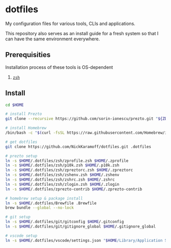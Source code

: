 # dotfiles

My configuration files for various tools, CLIs and applications.

This repository also serves as an install guide for a fresh system so that I can
have the same environment everywhere.

## Prerequisities

Installation process of these tools is OS-dependent

1. [`zsh`](https://zsh.org/)

## Install

```zsh
cd $HOME

# install Prezto
git clone --recursive https://github.com/sorin-ionescu/prezto.git "${ZDOTDIR:-$HOME}/.zprezto"

# install Homebrew
/bin/bash -c "$(curl -fsSL https://raw.githubusercontent.com/Homebrew/install/HEAD/install.sh)"

# get dotfiles
git clone https://github.com/NickKaramoff/dotfiles.git .dotfiles

# prezto setup
ln -s $HOME/.dotfiles/zsh/zprofile.zsh $HOME/.zprofile
ln -s $HOME/.dotfiles/zsh/p10k.zsh $HOME/.p10k.zsh
ln -s $HOME/.dotfiles/zsh/zpreztorc.zsh $HOME/.zpreztorc
ln -s $HOME/.dotfiles/zsh/zshenv.zsh $HOME/.zshenv
ln -s $HOME/.dotfiles/zsh/zshrc.zsh $HOME/.zshrc
ln -s $HOME/.dotfiles/zsh/zlogin.zsh $HOME/.zlogin
ln -s $HOME/.dotfiles/zprezto-contrib $HOME/.zprezto-contrib

# homebrew setup & package install
ln -s $HOME/.dotfiles/Brewfile .Brewfile
brew bundle --global --no-lock

# git setup
ln -s $HOME/.dotfiles/git/gitconfig $HOME/.gitconfig
ln -s $HOME/.dotfiles/git/gitignore_global $HOME/.gitignore_global

# vscode setup
ln -s $HOME/.dotfiles/vscode/settings.json "$HOME/Library/Application Support/Code/User/settings.json"
```
